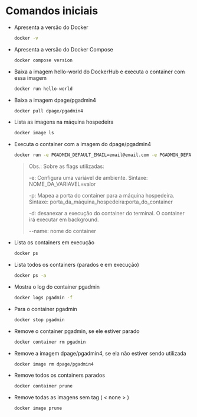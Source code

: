 # Comandos iniciais

- Apresenta a versão do Docker
    ```sh
    docker -v
    ```

- Apresenta a versão do Docker Compose
    ```sh
    docker compose version
    ```

- Baixa a imagem hello-world do DockerHub e executa o container com essa imagem
    ```sh
    docker run hello-world
    ```

- Baixa a imagem dpage/pgadmin4
    ```sh
    docker pull dpage/pgadmin4
    ```

- Lista as imagens na máquina hospedeira
    ```sh
    docker image ls
    ```

- Executa o container com a imagem do dpage/pgadmin4
    ```sh
    docker run -e PGADMIN_DEFAULT_EMAIL=email@email.com -e PGADMIN_DEFAULT_PASSWORD=1234 -p 8080:80 -d --name pgadmin dpage/pgadmin4
    ```

    >Obs.: Sobre as flags utilizadas:
    >
    >  -e: Configura uma variável de ambiente. Sintaxe: NOME_DA_VARIAVEL=valor
    >
    >  -p: Mapea a porta do container para a máquina hospedeira. Sintaxe: porta_da_máquina_hospedeira:porta_do_container
    >
    >  -d: desanexar a execução do container do terminal. O container irá executar em background.
    >
    >  --name: nome do container

- Lista os containers em execução
    ```sh
    docker ps
    ```

- Lista todos os containers (parados e em execução)
    ```sh
    docker ps -a
    ```

- Mostra o log do container pgadmin
    ```sh
    docker logs pgadmin -f 
    ```

- Para o container pgadmin
    ```sh
    docker stop pgadmin
    ```

- Remove o container pgadmin, se ele estiver parado 
    ```sh
    docker container rm pgadmin
    ```

- Remove a imagem dpage/pgadmin4, se ela não estiver sendo utilizada
    ```sh
    docker image rm dpage/pgadmin4
    ```

- Remove todos os containers parados 
    ```sh
    docker container prune
    ```

- Remove todas as imagens sem tag ( < none > )
    ```sh
    docker image prune
    ```